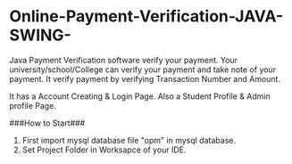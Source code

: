 # Online-Payment-Verification-JAVA-SWING-

Java Payment Verification software verify your payment.
Your university/school/College can verify your payment and take note of your payment. It verify payment by verifying Transaction Number and Amount.

It has a Account Creating & Login Page.
Also a Student Profile & Admin profile Page.




###How to Start###
1. First import mysql database file "opm" in mysql database.
2. Set Project Folder in Worksapce of your IDE.
